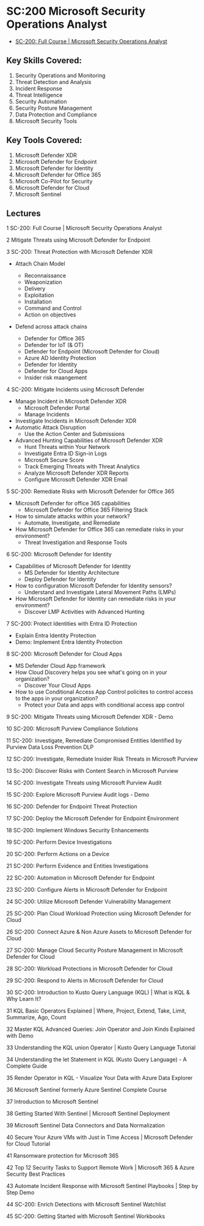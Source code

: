 # SC:200 Microsoft Security Operations Analyst

* [SC-200: Full Course | Microsoft Security Operations Analyst](https://youtube.com/playlist?list=PLKHIhZJiQ5Al-LFaJlia0wmhBE9BzcD4V&si=FVDw1rXo5vdD3YXM)

## Key Skills Covered:

1. Security Operations and Monitoring
2. Threat Detection and Analysis
3. Incident Response
4. Threat Intelligence
5. Security Automation
6. Security Posture Management
7. Data Protection and Compliance
8. Microsoft Security Tools

## Key Tools Covered:

1. Microsoft Defender XDR
2. Microsoft Defender for Endpoint
3. Microsoft Defender for Identity
4. Microsoft Defender for Office 365
5. Microsoft Co-Pilot for Security
6. Microsoft Defender for Cloud
7. Microsoft Sentinel

## Lectures

1 SC-200: Full Course | Microsoft Security Operations Analyst

2 Mitigate Threats using Microsoft Defender for Endpoint

3 SC-200: Threat Protection with Microsoft Defender XDR

* Attach Chain Model
  - Reconnaissance
  - Weaponization
  - Delivery
  - Exploitation
  - Installation
  - Command and Control
  - Action on objectives

* Defend across attack chains
  - Defender for Office 365
  - Defender for IoT (& OT)
  - Defender for Endpoint (Microsoft Defender for Cloud)
  - Azure AD Identity Protection
  - Defender for Identity
  - Defender for Cloud Apps
  - Insider risk maangement

4 SC-200: Mitigate Incidents using Microsoft Defender

* Manage Incident in Microsoft Defender XDR
  - Microsoft Defender Portal
  - Manage Incidents
* Investigate Incidents in Microsoft Defender XDR
* Automatic Attack Disruption
  - Use the Action Center and Submissions
* Advanced Hunting Capabilities of Microsoft Defender XDR
  - Hunt Threats within Your Network
  - Investigate Entra ID Sign-in Logs
  - Microsoft Secure Score
  - Track Emerging Threats with Threat Analytics
  - Analyze Microsoft Defender XDR Reports
  - Configure Microsoft Defender XDR Email

5 SC-200: Remediate Risks with Microsoft Defender for Office 365

* Microsoft Defender for office 365 capabilities
  - Microsoft Defender for Office 365 Filtering Stack
* How to simulate attacks within your network?
  - Automate, Investigate, and Remediate
* How Microsoft Defender for Office 365 can remediate risks in your environment?
  - Threat Investigation and Response Tools

6 SC-200: Microsoft Defender for Identity

* Capabilities of Microsoft Defender for Identity
  - MS Defender for Identity Architecture
  - Deploy Defender for Identity
* How to configuration Microsoft Defender for Identity sensors?
  - Understand and Investigate Lateral Movement Paths (LMPs)
* How Microsoft Defender for Identity can remediate risks in your environment?
  - Discover LMP Activities with Advanced Hunting

7 SC-200: Protect Identities with Entra ID Protection

* Explain Entra Identity Protection
* Demo: Implement Entra Identity Protection

8 SC-200: Microsoft Defender for Cloud Apps

* MS Defender Cloud App framework
* How Cloud Discovery helps you see what's going on in your organization?
  - Discover Your Cloud Apps
* How to use Conditional Access App Control policites to control access to the apps in your organization?
  - Protect your Data and apps with conditional access app control

9 SC-200: Mitigate Threats using Microsoft Defender XDR - Demo

10 SC-200: Microsoft Purview Compliance Solutions

11 SC-200: Investigate, Remediate Compromised Entities Identified by Purview Data Loss Prevention DLP

12 SC-200: Investigate, Remediate Insider Risk Threats in Microsoft Purview

13 Sc-200: Discover Risks with Content Search in Microsoft Purview

14 SC-200: Investigate Threats using Microsoft Purview Audit

15 SC-200: Explore Microsoft Purview Audit logs - Demo

16 SC-200: Defender for Endpoint Threat Protection

17 SC-200: Deploy the Microsoft Defender for Endpoint Environment

18 SC-200: Implement Windows Security Enhancements

19 SC-200: Perform Device Investigations

20 SC-200: Perform Actions on a Device

21 SC-200: Perform Evidence and Entities Investigations

22 SC-200: Automation in Microsoft Defender for Endpoint

23 SC-200: Configure Alerts in Microsoft Defender for Endpoint

24 SC-200: Utilize Microsoft Defender Vulnerability Management

25 SC-200: Plan Cloud Workload Protection using Microsoft Defender for Cloud

26 SC-200: Connect Azure & Non Azure Assets to Microsoft Defender for Cloud

27 SC-200: Manage Cloud Security Posture Management in Microsoft Defender for Cloud

28 SC-200: Workload Protections in Microsoft Defender for Cloud

29 SC-200: Respond to Alerts in Microsoft Defender for Cloud

30 SC-200: Introduction to Kusto Query Language (KQL) | What is KQL & Why Learn It?

31 KQL Basic Operators Explained | Where, Project, Extend, Take, Limit, Summarize, Ago, Count

32 Master KQL Advanced Queries: Join Operator and Join Kinds Explained with Demo

33 Understanding the KQL union Operator | Kusto Query Language Tutorial

34 Understanding the let Statement in KQL (Kusto Query Language) - A Complete Guide

35 Render Operator in KQL - Visualize Your Data with Azure Data Explorer

36 Microsoft Sentinel formerly Azure Sentinel Complete Course

37 Introduction to Microsoft Sentinel

38 Getting Started With Sentinel | Microsoft Sentinel Deployment

39 Microsoft Sentinel Data Connectors and Data Normalization

40 Secure Your Azure VMs with Just in Time Access | Microsoft Defender for Cloud Tutorial

41 Ransomware protection for Microsoft 365

42 Top 12 Security Tasks to Support Remote Work | Microsoft 365 & Azure Security Best Practices

43 Automate Incident Response with Microsoft Sentinel Playbooks | Step by Step Demo

44 SC-200: Enrich Detections with Microsoft Sentinel Watchlist

45 SC-200: Getting Started with Microsoft Sentinel Workbooks

